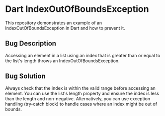 # Dart IndexOutOfBoundsException
This repository demonstrates an example of an IndexOutOfBoundsException in Dart and how to prevent it.

## Bug Description
Accessing an element in a list using an index that is greater than or equal to the list's length throws an IndexOutOfBoundsException. 

## Bug Solution
Always check that the index is within the valid range before accessing an element. You can use the list's length property and ensure the index is less than the length and non-negative.  Alternatively, you can use exception handling (try-catch block) to handle cases where an index might be out of bounds.